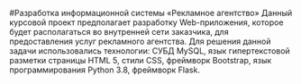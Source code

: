 #Разработка информационной системы «Рекламное агентство»
Данный курсовой проект предполагает разработку Web-приложения, 
которое будет располагаться во внутренней сети заказчика, для предоставления 
услуг рекламного агентства. Для решения данной задачи использовались 
технологии: СУБД MySQL, язык гипертекстовой разметки страницы HTML 5, 
стили CSS, фреймворк Bootstrap, язык программирования Python 3.8, фреймворк 
Flask.
